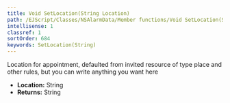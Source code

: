 ```yaml
---
title: Void SetLocation(String Location)
path: /EJScript/Classes/NSAlarmData/Member functions/Void SetLocation(String p_0)
intellisense: 1
classref: 1
sortOrder: 684
keywords: SetLocation(String)
---
```



Location for appointment, defaulted from invited resource of type place and other rules, but you can write anything you want here



* **Location:** String
* **Returns:** String


